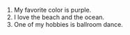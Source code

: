 1. My favorite color is purple.
2. I love the beach and the ocean.
3. One of my hobbies is ballroom dance.

